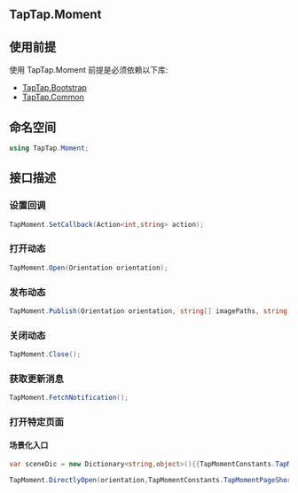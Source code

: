 ## TapTap.Moment

## 使用前提

使用 TapTap.Moment 前提是必须依赖以下库:
* [TapTap.Bootstrap](https://github.com/TapTap/TapBootstrap-Unity.git)
* [TapTap.Common](https://github.com/TapTap/TapCommon-Unity.git)

## 命名空间

```c#
using TapTap.Moment;
```

## 接口描述

### 设置回调

```c#
TapMoment.SetCallback(Action<int,string> action);
```

### 打开动态

```c#
TapMoment.Open(Orientation orientation);
```

### 发布动态

```c#
TapMoment.Publish(Orientation orientation, string[] imagePaths, string content);
```

### 关闭动态

```c#
TapMoment.Close();
```

### 获取更新消息
```c#
TapMoment.FetchNotification();
```

### 打开特定页面

#### 场景化入口
```c#
var sceneDic = new Dictionary<string,object>(){{TapMomentConstants.TapMomentPageShortCutKey,sceneId}};

TapMoment.DirectlyOpen(orientation,TapMomentConstants.TapMomentPageShortCut,sceneDic);
```